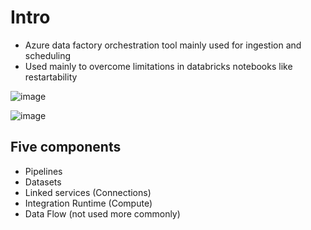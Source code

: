 # Intro  
- Azure data factory  orchestration tool mainly used for ingestion and scheduling
- Used mainly to overcome limitations in databricks notebooks like restartability

![image](https://github.com/deepakgowtham/Datascience_Basics/assets/47908891/75318ffa-49d3-4cea-8157-6217d5fe066a)


![image](https://github.com/deepakgowtham/Datascience_Basics/assets/47908891/6d1213a2-3205-42c9-8184-bf54fd8435ec)

## Five components
- Pipelines
- Datasets
- Linked services (Connections)
- Integration Runtime (Compute)
- Data Flow (not used more commonly)

